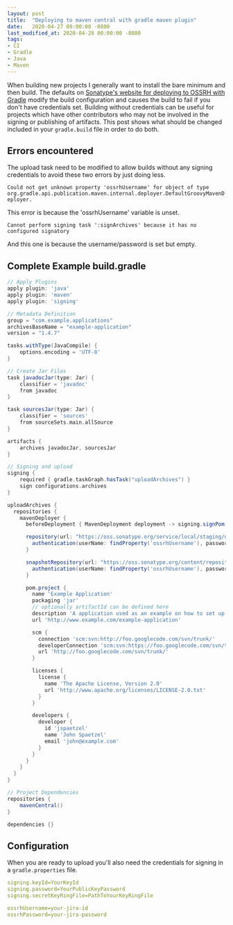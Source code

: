```yaml
---
layout: post
title:  "Deploying to maven central with gradle maven plugin"
date:   2020-04-27 00:00:00 -0800
last_modified_at: 2020-04-28 00:00:00 -0800
tags:
- CI
- Gradle
- Java
- Maven
---
```


When building new projects I generally want to install the bare minimum and then build. The defaults on [Sonatype's website for deploying to OSSRH with Gradle](https://central.sonatype.org/pages/gradle.html) modify the build configuration and causes the build to fail if you don't have credentials set. Building without credentials can be useful for projects which have other contributors who may not be involved in the signing or publishing of artifacts. This post shows what should be changed included in your `gradle.build` file in order to do both.


## Errors encountered

The upload task need to be modified to allow builds without any signing credentials to avoid these two errors by just doing less.

```Could not get unknown property 'ossrhUsername' for object of type org.gradle.api.publication.maven.internal.deployer.DefaultGroovyMavenDeployer.```

This error is because the 'ossrhUsername' variable is unset.

```Cannot perform signing task ':signArchives' because it has no configured signatory```

And this one is because the username/password is set but empty.

## Complete Example build.gradle

```groovy
// Apply Plugins
apply plugin: 'java'
apply plugin: 'maven'
apply plugin: 'signing'

// Metadata Definition
group = "com.example.applications"
archivesBaseName = "example-application"
version = "1.4.7"

tasks.withType(JavaCompile) {
	options.encoding = 'UTF-8'
}

// Create Jar Files
task javadocJar(type: Jar) {
    classifier = 'javadoc'
    from javadoc
}

task sourcesJar(type: Jar) {
    classifier = 'sources'
    from sourceSets.main.allSource
}

artifacts {
    archives javadocJar, sourcesJar
}

// Signing and upload
signing {
    required { gradle.taskGraph.hasTask("uploadArchives") }
    sign configurations.archives
}

uploadArchives {
  repositories {
    mavenDeployer {
      beforeDeployment { MavenDeployment deployment -> signing.signPom(deployment) }

      repository(url: "https://oss.sonatype.org/service/local/staging/deploy/maven2/") {
        authentication(userName: findProperty('ossrhUsername'), password: findProperty('ossrhPassword'))
      }

      snapshotRepository(url: "https://oss.sonatype.org/content/repositories/snapshots/") {
        authentication(userName: findProperty('ossrhUsername'), password: findProperty('ossrhPassword'))
      }

      pom.project {
        name 'Example Application'
        packaging 'jar'
        // optionally artifactId can be defined here  
        description 'A application used as an example on how to set up pushing  its components to the Central Repository.'
        url 'http://www.example.com/example-application'

        scm {
          connection 'scm:svn:http://foo.googlecode.com/svn/trunk/'
          developerConnection 'scm:svn:https://foo.googlecode.com/svn/trunk/'
          url 'http://foo.googlecode.com/svn/trunk/'
        }

        licenses {
          license {
            name 'The Apache License, Version 2.0'
            url 'http://www.apache.org/licenses/LICENSE-2.0.txt'
          }
        }

        developers {
          developer {
            id 'jspaetzel'
            name 'John Spaetzel'
            email 'john@example.com'
          }
        }
      }
    }
  }
}

// Project Dependencies
repositories {
    mavenCentral()
}

dependencies {}
```

## Configuration

When you are ready to upload you'll also need the credentials for signing in a `gradle.properties` file.

```yaml
signing.keyId=YourKeyId
signing.password=YourPublicKeyPassword
signing.secretKeyRingFile=PathToYourKeyRingFile

ossrhUsername=your-jira-id
ossrhPassword=your-jira-password
```